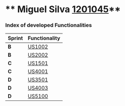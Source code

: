 ** Miguel Silva [1201045](./)** 
===============================


### Index of developed Functionalities ###


| Sprint | Functionality               |
|--------|-----------------------------|
| **B**  | [US1002](US1002)            |
| **B**  | [US2002](../1201029/US2002) |
| **C**  | [US1501](US1501)            |
| **C**  | [US4001](US4001)            |
| **D**  | [US3501](US3501)            |
| **D**  | [US4003](US4003)            |
| **D**  | [US5100](US5100)            |